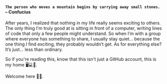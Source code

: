 #### `The person who moves a mountain begins by carrying away small stones.` – Confucius

After years, I realized that nothing in my life really seems exciting to others. The only thing I'm truly good at is sitting in front of a computer, writing lines of code that only a few people might understand. So when I’m with a group where everyone has something to share, I usually stay quiet… because the one thing I find exciting, they probably wouldn’t get. As for everything else? It’s just… less than ordinary.

So if you're reading this, know that this isn't just a GitHub account, this is my home 🖥️💻🧠.

Welcome here 🤝👋.
